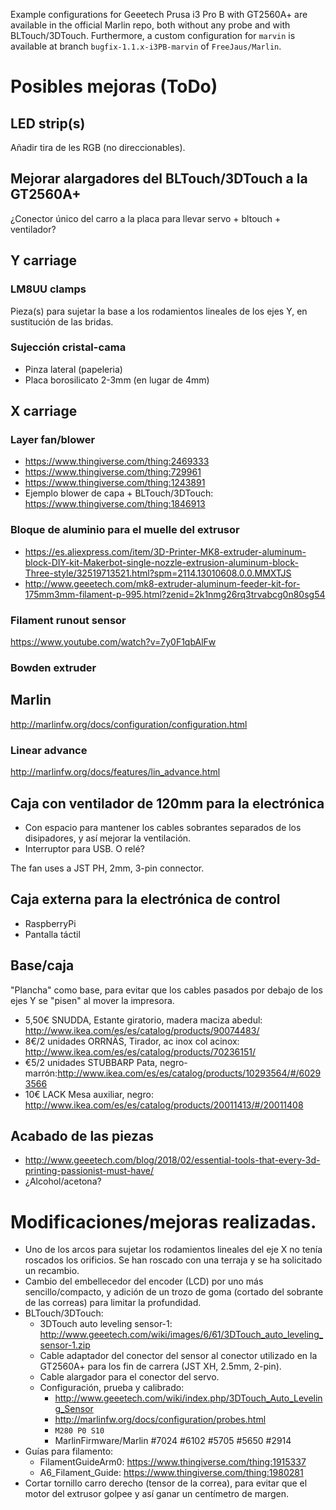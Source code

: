 Example configurations for Geeetech Prusa i3 Pro B with GT2560A+ are available in the official Marlin repo, both without any probe and with BLTouch/3DTouch. Furthermore, a custom configuration for `marvin` is available at branch `bugfix-1.1.x-i3PB-marvin` of `FreeJaus/Marlin`.

# Posibles mejoras (ToDo)

## LED strip(s)

Añadir tira de les RGB (no direccionables).

## Mejorar alargadores del BLTouch/3DTouch a la GT2560A+

¿Conector único del carro a la placa para llevar servo + bltouch + ventilador?

## Y carriage

### LM8UU clamps

Pieza(s) para sujetar la base a los rodamientos lineales de los ejes Y, en sustitución de las bridas.

### Sujección cristal-cama

- Pinza lateral (papeleria)
- Placa borosilicato 2-3mm (en lugar de 4mm)

## X carriage

### Layer fan/blower

- https://www.thingiverse.com/thing:2469333
- https://www.thingiverse.com/thing:729961
- https://www.thingiverse.com/thing:1243891
- Ejemplo blower de capa + BLTouch/3DTouch: https://www.thingiverse.com/thing:1846913

### Bloque de aluminio para el muelle del extrusor

- https://es.aliexpress.com/item/3D-Printer-MK8-extruder-aluminum-block-DIY-kit-Makerbot-single-nozzle-extrusion-aluminum-block-Three-style/32519713521.html?spm=2114.13010608.0.0.MMXTJS
- http://www.geeetech.com/mk8-extruder-aluminum-feeder-kit-for-175mm3mm-filament-p-995.html?zenid=2k1nmg26rq3trvabcg0n80sg54

### Filament runout sensor

https://www.youtube.com/watch?v=7y0F1qbAlFw

### Bowden extruder

## Marlin

http://marlinfw.org/docs/configuration/configuration.html

### Linear advance

http://marlinfw.org/docs/features/lin_advance.html

## Caja con ventilador de 120mm para la electrónica

- Con espacio para mantener los cables sobrantes separados de los disipadores, y así mejorar la ventilación.
- Interruptor para USB. O relé?

The fan uses a JST PH, 2mm, 3-pin connector.

## Caja externa para la electrónica de control

- RaspberryPi
- Pantalla táctil

## Base/caja

"Plancha" como base, para evitar que los cables pasados por debajo de los ejes Y se "pisen" al mover la impresora.

- 5,50€ SNUDDA, Estante giratorio, madera maciza abedul: http://www.ikea.com/es/es/catalog/products/90074483/
- 8€/2 unidades ORRNÄS, Tirador, ac inox col acinox: http://www.ikea.com/es/es/catalog/products/70236151/
- €5/2 unidades STUBBARP Pata, negro-marrón:http://www.ikea.com/es/es/catalog/products/10293564/#/60293566
- 10€  LACK Mesa auxiliar, negro: http://www.ikea.com/es/es/catalog/products/20011413/#/20011408

## Acabado de las piezas

- http://www.geeetech.com/blog/2018/02/essential-tools-that-every-3d-printing-passionist-must-have/
- ¿Alcohol/acetona?

# Modificaciones/mejoras realizadas.

- Uno de los arcos para sujetar los rodamientos lineales del eje X no tenía roscados los orificios. Se han roscado con una terraja y se ha solicitado un recambio.
- Cambio del embellecedor del encoder (LCD) por uno más sencillo/compacto, y adición de un trozo de goma (cortado del sobrante de las correas) para limitar la profundidad.
- BLTouch/3DTouch:
  - 3DTouch auto leveling sensor-1: http://www.geeetech.com/wiki/images/6/61/3DTouch_auto_leveling_sensor-1.zip
  - Cable adaptador del conector del sensor al conector utilizado en la GT2560A+ para los fin de carrera (JST XH, 2.5mm, 2-pin).
  - Cable alargador para el conector del servo.
  - Configuración, prueba y calibrado:
    - http://www.geeetech.com/wiki/index.php/3DTouch_Auto_Leveling_Sensor
    - http://marlinfw.org/docs/configuration/probes.html
    - `M280 P0 S10`
    - MarlinFirmware/Marlin #7024 #6102 #5705 #5650 #2914
- Guías para filamento:
  - FilamentGuideArm0: https://www.thingiverse.com/thing:1915337
  - A6_Filament_Guide: https://www.thingiverse.com/thing:1980281
- Cortar tornillo carro derecho (tensor de la correa), para evitar que el motor del extrusor golpee y así ganar un centímetro de margen.
